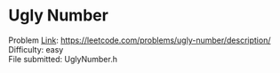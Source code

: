 # Ugly Number
Problem [Link](https://leetcode.com/problems/ugly-number/description/): https://leetcode.com/problems/ugly-number/description/  
Difficulty: easy  
File submitted: UglyNumber.h
